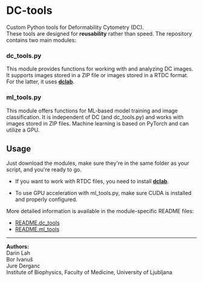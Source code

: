 # DC-tools
Custom Python tools for Deformability Cytometry (DC).  
These tools are designed for **reusability** rather than speed. 
The repository contains two main modules:
### dc_tools.py
This module provides functions for working with and analyzing DC images. It supports images stored in a ZIP file or images stored in a RTDC format. For the latter, it uses [**dclab**](https://github.com/DC-analysis/dclab).

### ml_tools.py
This module offers functions for ML-based model training and image classification.
It is independent of DC (and dc_tools.py) and works with images stored in ZIP files.
Machine learning is based on PyTorch and can utilize a GPU.

## Usage  

Just download the modules, make sure they're in the same folder as your script, and you're ready to go. 


- If you want to work with RTDC files, you need to install [**dclab**](https://github.com/DC-analysis/dclab).

- To use GPU acceleration with ml_tools.py, make sure CUDA is installed and properly configured.

More detailed information is available in the module-specific README files: 
- [README.dc_tools](README.dc_tools.md)
- [README.ml_tools](README.ml_tools.md)




---
**Authors:**  
Darin Lah  
Bor Ivanuš  
Jure Derganc  
Institute of Biophysics, Faculty of Medicine, University of Ljubljana  
